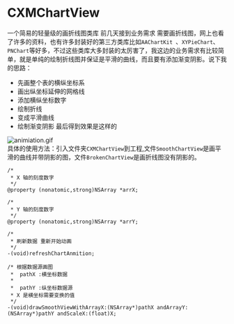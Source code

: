 # CXMChartView
一个简易的轻量级的画折线图类库
前几天接到业务需求 需要画折线图，网上也看了许多的资料，也有许多封装好的第三方类库比如`AAChartKit `、`XYPieChart`、`PNChart`等好多，不过这些类库大多封装的太厉害了，我这边的业务需求有比较简单，就是单纯的绘制折线图并保证是平滑的曲线，而且要有添加渐变阴影。说下我的思路：
* 先画整个表的横纵坐标系
* 画出纵坐标延伸的网格线
* 添加横纵坐标数字
* 绘制折线
* 变成平滑曲线
* 绘制渐变阴影
最后得到效果是这样的

![animiation.gif](http://upload-images.jianshu.io/upload_images/1977395-de6821625821ae3d.gif?imageMogr2/auto-orient/strip)<br>
具体的使用方法：引入文件夹`CXMChartView`到工程,文件`SmoothChartView`是画平滑的曲线并带阴影的图，文件`BrokenChartView`是画折线图没有阴影的。
```
/*
 * X 轴的刻度数字
 */
@property (nonatomic,strong)NSArray *arrX;

/*
 * Y 轴的刻度数字
 */
@property (nonatomic,strong)NSArray *arrY;

/*
 * 刷新数据 重新开始动画
 */
-(void)refreshChartAnmition;

/* 根据数据源画图
 *  pathX :横坐标数据
 *
 *  pathY :纵坐标数据源
 * X 是横坐标需要变换的值
 */
-(void)drawSmoothViewWithArrayX:(NSArray*)pathX andArrayY:(NSArray*)pathY andScaleX:(float)X;
```
